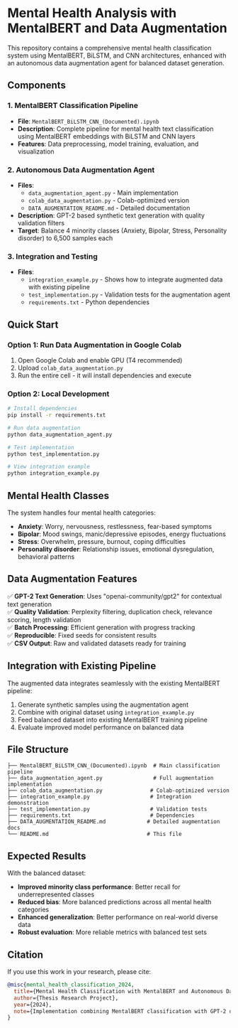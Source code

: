 # Mental Health Analysis with MentalBERT and Data Augmentation

This repository contains a comprehensive mental health classification system using MentalBERT, BiLSTM, and CNN architectures, enhanced with an autonomous data augmentation agent for balanced dataset generation.

## Components

### 1. MentalBERT Classification Pipeline
- **File**: `MentalBERT_BiLSTM_CNN_(Documented).ipynb`
- **Description**: Complete pipeline for mental health text classification using MentalBERT embeddings with BiLSTM and CNN layers
- **Features**: Data preprocessing, model training, evaluation, and visualization

### 2. Autonomous Data Augmentation Agent
- **Files**: 
  - `data_augmentation_agent.py` - Main implementation
  - `colab_data_augmentation.py` - Colab-optimized version
  - `DATA_AUGMENTATION_README.md` - Detailed documentation
- **Description**: GPT-2 based synthetic text generation with quality validation filters
- **Target**: Balance 4 minority classes (Anxiety, Bipolar, Stress, Personality disorder) to 6,500 samples each

### 3. Integration and Testing
- **Files**:
  - `integration_example.py` - Shows how to integrate augmented data with existing pipeline
  - `test_implementation.py` - Validation tests for the augmentation agent
  - `requirements.txt` - Python dependencies

## Quick Start

### Option 1: Run Data Augmentation in Google Colab
1. Open Google Colab and enable GPU (T4 recommended)
2. Upload `colab_data_augmentation.py`
3. Run the entire cell - it will install dependencies and execute

### Option 2: Local Development
```bash
# Install dependencies
pip install -r requirements.txt

# Run data augmentation
python data_augmentation_agent.py

# Test implementation
python test_implementation.py

# View integration example
python integration_example.py
```

## Mental Health Classes

The system handles four mental health categories:
- **Anxiety**: Worry, nervousness, restlessness, fear-based symptoms
- **Bipolar**: Mood swings, manic/depressive episodes, energy fluctuations  
- **Stress**: Overwhelm, pressure, burnout, coping difficulties
- **Personality disorder**: Relationship issues, emotional dysregulation, behavioral patterns

## Data Augmentation Features

✅ **GPT-2 Text Generation**: Uses "openai-community/gpt2" for contextual text generation  
✅ **Quality Validation**: Perplexity filtering, duplication check, relevance scoring, length validation  
✅ **Batch Processing**: Efficient generation with progress tracking  
✅ **Reproducible**: Fixed seeds for consistent results  
✅ **CSV Output**: Raw and validated datasets ready for training  

## Integration with Existing Pipeline

The augmented data integrates seamlessly with the existing MentalBERT pipeline:
1. Generate synthetic samples using the augmentation agent
2. Combine with original dataset using `integration_example.py`
3. Feed balanced dataset into existing MentalBERT training pipeline
4. Evaluate improved model performance on balanced data

## File Structure
```
├── MentalBERT_BiLSTM_CNN_(Documented).ipynb  # Main classification pipeline
├── data_augmentation_agent.py                # Full augmentation implementation  
├── colab_data_augmentation.py               # Colab-optimized version
├── integration_example.py                   # Integration demonstration
├── test_implementation.py                   # Validation tests
├── requirements.txt                         # Dependencies
├── DATA_AUGMENTATION_README.md             # Detailed augmentation docs
└── README.md                               # This file
```

## Expected Results

With the balanced dataset:
- **Improved minority class performance**: Better recall for underrepresented classes
- **Reduced bias**: More balanced predictions across all mental health categories  
- **Enhanced generalization**: Better performance on real-world diverse data
- **Robust evaluation**: More reliable metrics with balanced test sets

## Citation

If you use this work in your research, please cite:
```bibtex
@misc{mental_health_classification_2024,
  title={Mental Health Classification with MentalBERT and Autonomous Data Augmentation},
  author={Thesis Research Project},
  year={2024},
  note={Implementation combining MentalBERT classification with GPT-2 data augmentation}
}
```
